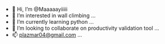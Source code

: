 - 👋 Hi, I’m @Maaaaayiiiii
- 👀 I’m interested in wall climbing ...
- 🌱 I’m currently learning python ...
- 💞️ I’m looking to collaborate on productivity validation tool ...
- 📫 plazmar04@gmail.com ...

<!---
Maaaaayiiiii/Maaaaayiiiii is a ✨ special ✨ repository because its `README.md` (this file) appears on your GitHub profile.
You can click the Preview link to take a look at your changes.
--->
